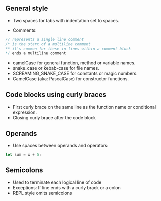  
## General style
- Two spaces for tabs with indentation set to spaces.

- Comments:
``` javascript
// represents a single line comment
/* is the start of a multiline comment
** it's common for these in lines within a comment block
*/ ends a multiline comment 
```

- camelCase for general function, method or variable names.
- snake_case or kebab-case for file names.
- SCREAMING_SNAKE_CASE for constants or magic numbers.
- CamelCase (aka: PascalCase) for constructor functions.

## Code blocks using curly braces
- First curly brace on the same line as the function name or conditional expression.
- Closing curly brace after the code block

## Operands
- Use spaces between operands and operators:
```javascript
let sum = x + 5; 
```

## Semicolons
- Used to terminate each logical line of code
- Exceptions: If line ends with a curly brack or a colon
- REPL style omits semicolons

